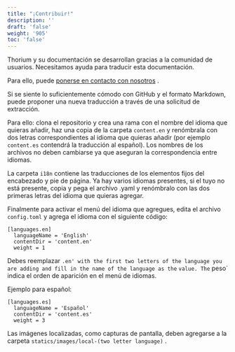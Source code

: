 ```yaml
---
title: "¡Contribuir!"
description: ''
draft: 'false'
weight: '905'
toc: 'false'
---
```


Thorium y su documentación se desarrollan gracias a la comunidad de usuarios. Necesitamos ayuda para traducir esta documentación.

Para ello, puede <a href="https://www.edrlab.org/contact/">ponerse en contacto con nosotros</a> .

Si se siente lo suficientemente cómodo con GitHub y el formato Markdown, puede proponer una nueva traducción a través de una solicitud de extracción.

Para ello: clona el repositorio y crea una rama con el nombre del idioma que quieras añadir, haz una copia de la carpeta `content.en` y renómbrala con dos letras correspondientes al idioma que quieras añadir (por ejemplo `content.es` contendrá la traducción al español). Los nombres de los archivos no deben cambiarse ya que aseguran la correspondencia entre idiomas.

La carpeta `i18n` contiene las traducciones de los elementos fijos del encabezado y pie de página. Ya hay varios idiomas presentes, si el tuyo no está presente, copia y pega el archivo .yaml y renómbralo con las dos primeras letras del idioma que quieras agregar.

Finalmente para activar el menú del idioma que agregues, edita el archivo `config.toml` y agrega el idioma con el siguiente código:

```
[languages.en]
  languageName = 'English'
  contentDir = 'content.en'
  weight = 1
```

Debes reemplazar `.en' with the first two letters of the language you are adding and fill in the name of the language as the` `value. The` peso` indica el orden de aparición en el menú de idiomas.

Ejemplo para español:

```
[languages.es]
  languageName = 'Español'
  contentDir = 'content.es'
  weight = 3
```

Las imágenes localizadas, como capturas de pantalla, deben agregarse a la carpeta `statics/images/local-(two letter language)` .
